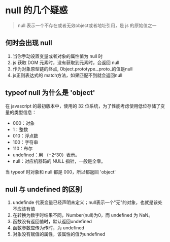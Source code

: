 
# null 的几个疑惑
> null 表示一个不存在或者无效object或者地址引用，是 js 的原始值之一

## 何时会出现 null
1. 当你手动设置变量或者对象的属性值为 null 时
2. js 获取 DOM 元素时，没有获取到元素时，会返回 null
3. 作为对象原型链的终点, Object.prototype._proto_的值是null
4. js正则表达式的 match方法，如果匹配不到就会返回null

## typeof null 为什么是 'object'
在 javascript 的最初版本中，使用的 32 位系统，为了性能考虑使用低位存储了变量的类型信息：
- 000：对象
- 1：整数
- 010：浮点数
- 100：字符串
- 110：布尔
- undefined：用  （−2^30）表示。
- null：对应机器码的 NULL 指针，一般是全零。

当 typeof 时对象和 null 都是 000，所以都返回 'object' 

## null 与 undefined 的区别
1. undefinde 代表变量已经声明未定义；null表示一个"无"的对象，也就是该处不应该有值
2. 在转换为数字时结果不同，Number(null)为0，而 undefined 为 NaN。
3. 函数没有返回值时，默认返回undefined
4. 函数参数应传为传时，为 undefined
5. 对象没有赋值的属性，该属性的值为undefined